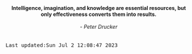 
<div align="center"><b><span>Intelligence, imagination, and knowledge are essential resources, but only effectiveness converts them into results.</span></b><br><br><i> - Peter Drucker</i></div>
<br><br><kbd>Last updated:Sun Jul  2 12:08:47 2023</kbd>